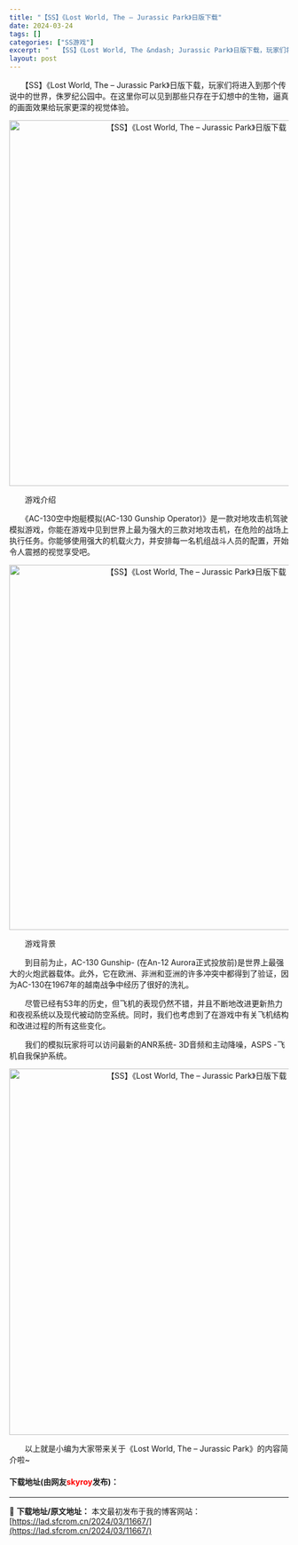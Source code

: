 ```yaml
---
title: "【SS】《Lost World, The – Jurassic Park》日版下载"
date: 2024-03-24
tags: []
categories: ["SS游戏"]
excerpt: "　　【SS】《Lost World, The &ndash; Jurassic Park》日版下载，玩家们将进入到那个传说中的世界，侏罗纪公园中。在这里你可以见到那些只存在于幻想中的生物，逼真的画面效果给玩家更深的视觉体验。 　　游戏介绍 　　《AC-130空中炮艇模拟(AC-130 Gunship&hellip;"
layout: post
---
```


 <p>　　【SS】《Lost World, The &ndash; Jurassic Park》日版下载，玩家们将进入到那个传说中的世界，侏罗纪公园中。在这里你可以见到那些只存在于幻想中的生物，逼真的画面效果给玩家更深的视觉体验。</p> <p align="center"><img align="" border="0" src="https://lad.sfcrom.cn/wp-content/uploads/2024/03/20240323_65ff00059e7f3.png" width="659" alt="【SS】《Lost World, The – Jurassic Park》日版下载" /></p> <p>　　游戏介绍</p> <p>　　《AC-130空中炮艇模拟(AC-130 Gunship Operator)》是一款对地攻击机驾驶模拟游戏，你能在游戏中见到世界上最为强大的三款对地攻击机，在危险的战场上执行任务。你能够使用强大的机载火力，并安排每一名机组战斗人员的配置，开始令人震撼的视觉享受吧。</p> <p align="center"><img align="" border="0" src="https://lad.sfcrom.cn/wp-content/uploads/2024/03/20240323_65ff000654afa.png" width="658" alt="【SS】《Lost World, The – Jurassic Park》日版下载" /></p> <p>　　游戏背景</p> <p>　　到目前为止，AC-130 Gunship- (在An-12 Aurora正式投放前)是世界上最强大的火炮武器载体。此外，它在欧洲、非洲和亚洲的许多冲突中都得到了验证，因为AC-130在1967年的越南战争中经历了很好的洗礼。</p> <p>　　尽管已经有53年的历史，但飞机的表现仍然不错，并且不断地改进更新热力和夜视系统以及现代被动防空系统。同时，我们也考虑到了在游戏中有关飞机结构和改进过程的所有这些变化。</p> <p>　　我们的模拟玩家将可以访问最新的ANR系统- 3D音频和主动降噪，ASPS -飞机自我保护系统。</p> <p align="center"><img align="" border="0" src="https://lad.sfcrom.cn/wp-content/uploads/2024/03/20240323_65ff0006f1955.png" width="660" alt="【SS】《Lost World, The – Jurassic Park》日版下载" /></p> <p>　　以上就是小编为大家带来关于《Lost World, The &ndash; Jurassic Park》的内容简介啦~</p> <p><h4>下载地址(由网友<font color="red">skyroy</font>发布)：</h4></p> 

---
📖 **下载地址/原文地址：** 本文最初发布于我的博客网站：[https://lad.sfcrom.cn/2024/03/11667/](https://lad.sfcrom.cn/2024/03/11667/)
